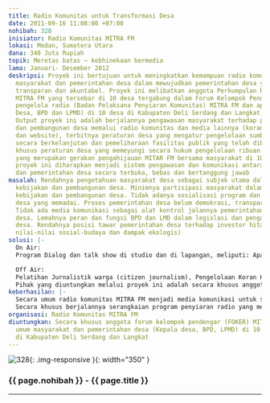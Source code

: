 ```yaml
---
title: Radio Komunitas untuk Transformasi Desa
date: 2011-09-16 11:08:00 +07:00
nohibah: 328
inisiator: Radio Komunitas MITRA FM
lokasi: Medan, Sumatera Utara
dana: 348 Juta Rupiah
topik: Meretas batas – kebhinekaan bermedia
lama: Januari- Desember 2012
deskripsi: Proyek ini bertujuan untuk meningkatkan kemampuan radio komunitas bersama
  masyarakat dan pemerintahan desa dalam mewujudkan pemerintahan desa yang demokratis,
  transparan dan akuntabel. Proyek ini melibatkan anggota Perkumpulan Radio Komunitas
  MITRA FM yang tersebar di 10 desa tergabung dalam Forum Kelompok Pendengar (FOKER),
  pengelola radio (Badan Pelaksana Penyiaran Komunitas) MITRA FM dan aparat Desa (Kepala
  Desa, BPD dan LPMD) di 10 desa di Kabupaten Deli Serdang dan Langkat, Sumatera Utara.
  Output proyek ini adalah berjalannya pengawasan masyarakat terhadap pemerintahan
  dan pembangunan desa memalui radio komunitas dan media lainnya (koran komunitas
  dan website), terbitnya peraturan desa yang mengatur pengelolaan sumber daya desa
  secara berkelanjutan dan pemeliharaan fasilitas publik yang telah dibangun. Secara
  khusus peraturan desa yang memeyungi secara hukum pengelolaan ribuan pohon penghijauan
  yang merupakan gerakan pengahijauan MITAR FM bersama masyarakat di 10 desa. Kedepannya,
  proyek ini diharapkan menjadi sistem pengawasan dan komunikasi antara masyarakat
  dan pemerintahan desa secara terbuka, bebas dan bertanggung jawab
masalah: Rendahnya pengetahuan masyarakat desa sebagai subjek utama dalam menentukan
  kebijakan dan pembangunan desa. Minimnya partisipasi masyarakat dalam menentukan
  kebijakan dan pembangunan desa. Tidak adanya sosialisasi program dan pembangunan
  desa yang memadai. Proses pemerintahan desa belum demokrasi, transparan dan akuntabel.
  Tidak ada media komunikasi sebagai alat kontrol jalannya pemerintahan dan pembangunan
  desa. Lemahnya peran dan fungsi BPD dan LMD dalam legislasi dan pengawasan pembangunan
  desa. Rendahnya posisi tawar pemerintahan desa terhadap investor hitam (yang mengabaikan
  nilai-nilai sosial-budaya dan dampak ekologis)
solusi: |-
  On Air:
  Program Dialog dan talk show di studio dan di lapangan, meliputi: Apa Kabar Desa, Bangun Desa, 1 jam bersama rakyat (live di lapangan). Pemberitaan terkait jalannya pemerintahan dan pembangunan Desa meliputi: Kabar Desa Pagi, Siang dan Malam. Iklan Layanan Masyarakat terkait pemeliharaan fasilitas desa, pelaksanaan program pemerintah di desa (pos yandu, musrembang, pnpm dll), pengelolaan sumber daya alam desa yang berkelanjutan. Penyebaran informasi pelayanan publik meliputi pengumuman desa, agenda program pemerintah di desa (pos yandu, musrembang, pnpm dll), kamtibmas desa

  Off Air:
  Pelatihan Jurnalistik warga (citizen journalism), Pengelolaan Koran Komunitas, Internet dan Website dan Peraturan Desa. Penerbitan Media Cetak (Koran Komunitas), Menerbitkan Website dan memfasilitasi Pembuatan Perdes.
  Pihak yang diuntungkan melalui proyek ini adalah secara khusus anggota forum kelompok pendengar (FOKER) MITRA FM dan secara umum masyarakat dan pemerintahan desa (Kepala desa, BPD, LPMD) di 10 desa yang berada di Kabupaten Deli Serdang dan Langkat
keberhasilan: |-
  Secara umum radio komunitas MITRA FM menjadi media komunikasi untuk sosialisasi dan pengawasan masyarakat kepada pemerintahan desa di sejangkau siar.
  Secara khusus berjalannya serangkaian program penyiaran radio yang mengawasi proses pembangunan di 10 desa, produktifnya kader jurnalis warga di 10 desa dalam peliputan pemberitaan di desanya, terbitnya koran komunitas setiap bulan selama 1 tahun, adanya update website dan media online koran komunitas Mitra Desa, terbitnya peraturan desa yang mengatur pemeliharaan fasilitas publik dan pemanfaatan sumber daya alam yang berkelajuntan di 10 desa.
organisasi: Radio Komunitas MITRA FM
diuntungkan: Secara khusus anggota forum kelompok pendengar (FOKER) MITRA FM dan secara
  umum masyarakat dan pemerintahan desa (Kepala desa, BPD, LPMD) di 10 desa yang berada
  di Kabupaten Deli Serdang dan Langkat
---
```


![328](/static/img/hibahcmb/328.png){: .img-responsive }{: width="350" }

### {{ page.nohibah }} - {{ page.title }}

---
